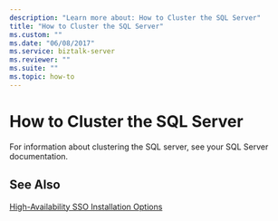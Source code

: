 ```yaml
---
description: "Learn more about: How to Cluster the SQL Server"
title: "How to Cluster the SQL Server"
ms.custom: ""
ms.date: "06/08/2017"
ms.service: biztalk-server
ms.reviewer: ""
ms.suite: ""
ms.topic: how-to
---
```

# How to Cluster the SQL Server
For information about clustering the SQL server, see your SQL Server documentation.  
  
## See Also  
 [High-Availability SSO Installation Options](../core/high-availability-sso-installation-options.md)
